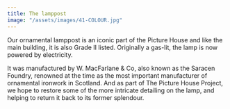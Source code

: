```yaml
---
title: The lamppost
image: "/assets/images/41-COLOUR.jpg"
---
```

Our ornamental lamppost is an iconic part of the Picture House and like the main building, it is also Grade II listed. Originally a gas-lit, the lamp is now powered by electricity.

It was manufactured by W. MacFarlane & Co, also known as the Saracen Foundry, renowned at the time as the most important manufacturer of ornamental ironwork in Scotland. And as part of The Picture House Project, we hope to restore some of the more intricate detailing on the lamp, and helping to return it back to its former splendour.